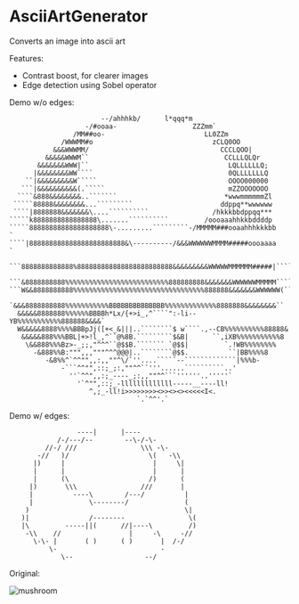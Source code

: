 # AsciiArtGenerator
Converts an image into ascii art

Features:
- Contrast boost, for clearer images
- Edge detection using Sobel operator

Demo w/o edges:
```
                       --/ahhhkb/      l*qqq*m                             
                   -/#ooaa-                   ZZZmm`                       
                /MM##oo-                         LL0ZZm                    
             /WWWMM#o                              zCLQ0OO                 
           &&&WWWMM/                                 CCCLQOO|              
         &&&&&WWWM``                                  CCLLLQLQr            
       &&&&&&&WWW|``                                   LQLLLLLLQ;          
      |&&&&&&&&WW````                                  0QLLLLLLLQ          
    ``|&&&&&&&&&W`````                                 OOOO000000          
   ```|&&&&&&&&&&(.`````                               mZZOOOOOOO          
  ````&888&&&&&&&&..```````                           *wwwmmmmmmZl         
 `````88888&&&&&&&&...`````````                      ddppq**wwwwww         
 ````|8888888&&&&&&&\....``````````                /hkkkbbdppqq***         
`````k8888888888888888\.......``````````         /oooaaahhkkbddddp         
`````88888888888888888888\-.........`````````-/MMMMM###ooaahhhkkkbb    `   
````|888888888888888888888888&\----------/&&&WWWWWWMMMM#####oooaaaa    `   
 ```8888888888888%888888888888888888888888&&&&&&&&&WWWWWMMMMMM#####|````   
 ```&8888888888%%%%%%%%%%%%%%%%%%%%%%%%%%888888888&&&&&&&WWWWWWMMMMM````   
```W&&8888888888%%%%%%%%%%%%%%%%%%%%%%%%%%%%%%%%%888888&&&&&&&WWWWWW(```   
  `&&&8888888888%%%%%%%%%%%BBBBBBBBBBBBBB%%%%%%%%%%%%%8888888&&&&&&&&``    
  &&&&&8888888%%%%%%BBBBh*Lx/{+>i_,^````":-li--YB%%%%%%%%%%%888888&&&&`    
  W&&&&&8888%%%%BBBpJj([+<_&|||..````````$ w````.,--CB%%%%%%%%%%88888&     
   &&&&&888%%%BBL|+>!l_,^``@%8B.`````````$&B|      ``,iXB%%%%%%%%%%%8      
    \&&888%%%Bz>-_;;,"^^^``@$$B.``````` `@$$|         `.!WB%%%%%%%%        
      -&888%%B:""",,,"""^^^@@@|..````````@$$.          ``|BB%%%%8          
         -&8%%^`^^"",,:,,""^\/`''....`````--`````````````|%%%b-            
             -```^^"",::;_;:,""^^``'''......``````````..'                  
               ''`^^",,:;_----_;:,,""^^```''''''..'''''`                   
                 '`^"",::;_-lllllllllllll-----__----ll!                    
                    ^,;_-ll!i>>>>>>>><>><><><<<<<I<.                       
                                `.`^^'.`                                   
```

Demo w/ edges:
```
                 ----|      |----                
            /-/---/--        --\-/-\-            
         //-/ ///                \\\ -\-         
       -//   )/                    \(   -\\      
      |)     |                      |     \|     
      |      |                      |      |     
      |      (\                    /)      (     
     |)       \\\                ///       |     
     |          ----\        /---/          |    
     |              \--------/              (    
    )                                       \|   
   )|               /--------                \(  
   |\         -----||(      //|----\         /)  
    -\\    //                 |     -\     -//   
      \-\- |       ( )      ( )       |  /-/     
          \-                          -          
             \--                  --/            

```

Original:

![mushroom](https://user-images.githubusercontent.com/56645274/127963708-118121f0-1130-4536-b41a-6427c3f8d026.PNG)
